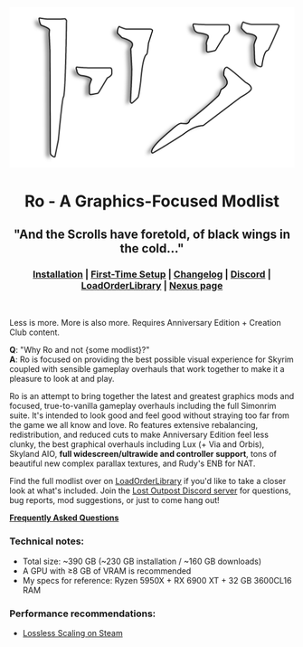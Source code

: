 <div align="center">

![Ro](assets/Ro_logo_sm.png)

# Ro - A Graphics-Focused Modlist

## "And the Scrolls have foretold, of black wings in the cold..."

### [Installation](/INSTALLATION.md) | [First-Time Setup](/SETUP.md) | [Changelog](/CHANGELOG.md) | [Discord](https://discord.gg/WF66mMu) | [LoadOrderLibrary](https://loadorderlibrary.com/lists/ro-a-graphics-focused-modlist) | [Nexus page](https://www.nexusmods.com/skyrimspecialedition/mods/84408)

</div>

<br />

Less is more. More is also more. Requires Anniversary Edition + Creation Club content.

**Q**: "Why Ro and not {some modlist}?" <br />
**A**: Ro is focused on providing the best possible visual experience for Skyrim coupled with sensible gameplay overhauls that work together to make it a pleasure to look at and play.

Ro is an attempt to bring together the latest and greatest graphics mods and focused, true-to-vanilla gameplay overhauls including the full Simonrim suite. It's intended to look good and feel good without straying too far from the game we all know and love. Ro features extensive rebalancing, redistribution, and reduced cuts to make Anniversary Edition feel less clunky, the best graphical overhauls including Lux (+ Via and Orbis), Skyland AIO, **full widescreen/ultrawide and controller support**, tons of beautiful new complex parallax textures, and Rudy's ENB for NAT.

Find the full modlist over on [LoadOrderLibrary](https://loadorderlibrary.com/lists/ro-a-graphics-focused-modlist) if you'd like to take a closer look at what's included. Join the [Lost Outpost Discord server](https://discord.gg/WF66mMu) for questions, bug reports, mod suggestions, or just to come hang out!

**[Frequently Asked Questions](/FAQ.md)**

### Technical notes:

- Total size: ~390 GB (~230 GB installation / ~160 GB downloads)
- A GPU with &ge;8 GB of VRAM is recommended
- My specs for reference: Ryzen 5950X + RX 6900 XT + 32 GB 3600CL16 RAM

### Performance recommendations:

- [Lossless Scaling on Steam](https://store.steampowered.com/app/993090/Lossless_Scaling/)

